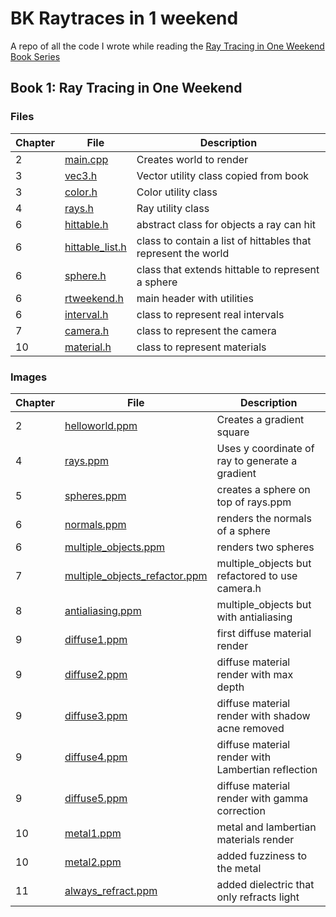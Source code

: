 # BK Raytraces in 1 weekend

A repo of all the code I wrote while reading the [Ray Tracing in One Weekend Book Series](https://raytracing.github.io)

## Book 1: Ray Tracing in One Weekend

### Files

| Chapter | File | Description |
| --- | --- | --- |
| 2 | [main.cpp](src/main.cpp) | Creates world to render |
| 3 | [vec3.h](src/vec3.h) | Vector utility class copied from book |
| 3 | [color.h](src/color.h) | Color utility class |
| 4 | [rays.h](src/rays.h) | Ray utility class |
| 6 | [hittable.h](src/hittable.h) | abstract class for objects a ray can hit |
| 6 | [hittable_list.h](src/hittable_list.h) | class to contain a list of hittables that represent the world |
| 6 | [sphere.h](src/sphere.h) | class that extends hittable to represent a sphere |
| 6 | [rtweekend.h](src/rtweekend.h) | main header with utilities |
| 6 | [interval.h](src/interval.h) | class to represent real intervals |
| 7 | [camera.h](src/camera.h) | class to represent the camera |
| 10 | [material.h](src/material.h) | class to represent materials |

### Images

| Chapter | File | Description |
| --- | --- | --- |
| 2 | [helloworld.ppm](images/helloworld.ppm) | Creates a gradient square |
| 4 | [rays.ppm](images/rays.ppm) | Uses y coordinate of ray to generate a gradient |
| 5 | [spheres.ppm](images/spheres.ppm) | creates a sphere on top of rays.ppm |
| 6 | [normals.ppm](images/normals.ppm) | renders the normals of a sphere |
| 6 | [multiple_objects.ppm](images/multiple_objects.ppm) | renders two spheres |
| 7 | [multiple_objects_refactor.ppm](images/multiple_objects_refactor.ppm) | multiple_objects but refactored to use camera.h |
| 8 | [antialiasing.ppm](images/antialiasing.ppm) | multiple_objects but with antialiasing |
| 9 | [diffuse1.ppm](images/diffuse1.ppm) | first diffuse material render |
| 9 | [diffuse2.ppm](images/diffuse2.ppm) | diffuse material render with max depth |
| 9 | [diffuse3.ppm](images/diffuse3.ppm) | diffuse material render with shadow acne removed |
| 9 | [diffuse4.ppm](images/diffuse4.ppm) | diffuse material render with Lambertian reflection |
| 9 | [diffuse5.ppm](images/diffuse5.ppm) | diffuse material render with gamma correction |
| 10 | [metal1.ppm](images/metal1.ppm) | metal and lambertian materials render |
| 10 | [metal2.ppm](images/metal2.ppm) | added fuzziness to the metal |
| 11 | [always_refract.ppm](images/always_refract.ppm) | added dielectric that only refracts light |
